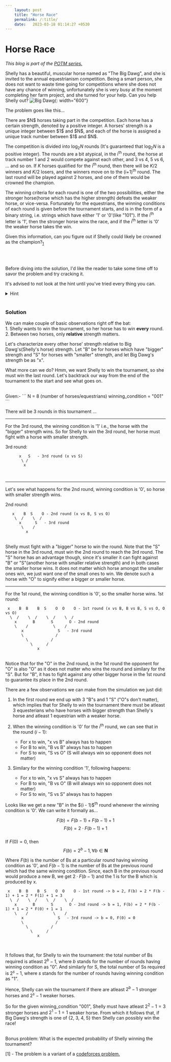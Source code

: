 ```yaml
---
    layout: post
    title: "Horse Race"
    permalink: /:title/
    date:   2023-03-18 01:14:27 +0530
---
```

<h1> Horse Race </h1>
<i>This blog is part of the <a href="{% post_url 2022-06-25-problem-of-the-month%}">POTM series.</a></i>

Shelly has a beautiful, muscular horse named as "The Big Dawg", and she is invited to the annual equestrianism competition. Being a smart person, she does not want to waste time going for competitions where she does not have any chance of winning, unfortunately she is very busy at the moment completing her farm project, and she turned for your help. Can you help Shelly out?
![Big Dawg](/assets/horse.jpeg){: width="600"}

The problem goes like this...


<p>
There are $N$ horses taking part in the competition. Each horse has a certain strength, denoted by a positive integer. A horses' strength is a unique integer between $1$ and $N$, and each of the horse is assigned a unique track number between $1$ and $N$. 

The competition is divided into $\log_2 N$ rounds (It's guaranteed that $\log_2 N$ is a positive integer). 
The rounds are a bit atypical, in the i<sup>th</sup> round, the horse at track number $1$ and $2$ would compete against each other, and $3$ vs $4$, $5$ vs $6$, ... and so on.
If $K$ horses qualified for the i<sup>th</sup> round, then there will be $K / 2$ winners and $K / 2$ losers, and the winners move on to the (i+1)<sup>th</sup> round. The last round will be played against 2 horses, and one of them would be crowned the champion. 

The winning criteria for each round is one of the two possibilities, either the stronger horse(horse which has the higher strength) defeats the weaker horse, or vice-versa.
Fortunately for the equestrians, the winning conditions of each round is given before the tournament starts, and is in the form of a binary string, i.e. strings which have either '1' or '0'(like "101"). If the i<sup>th</sup> letter is '1', then the stronger horse wins the race, and if the i<sup>th</sup> letter is '0' the weaker horse takes the win.

Given this information, can you figure out if Shelly could likely be crowned as the champion?<sub><a href="#1">1</a></sub>

</p>

<br>
<br>

Before diving into the solution, I'd like the reader to take some time off to savor the problem and try cracking it.
<p>
It's advised to not look at the hint until you've tried every thing you can.
<details> 
 <summary> Hint </summary>
Shelly wants to win the tournament that means she has to win the last round. Try backtracking from the last round to the first round.
</details>
<!-- TODO: hints? -->
<br>
<h3> Solution </h3>
We can make couple of basic observations right off the bat: <br>
<!-- Since Shelly needs to win the tournment We can make some observations: <br> -->
1. Shelly wants to win the tournament, so her horse has to win <b>every</b> round. <br>
2. Between two horses, only <b>relative</b> strength matters.
</p>

Let's characterize every other horse' strength relative to Big Dawg's(Shelly's horse) strength. Let "B" be for horses which have "bigger" strength and "S" for horses with "smaller" strength, and let Big Dawg's strength be as "x".

What more can we do? Hmm, we want Shelly to win the tournament, so she must win the last round. Let's backtrack our way from the end of the tournament to the start and see what goes on.

<br>
Given:-
```
N = 8 (number of horses/equestrians)
winning_condition = "001"
```
<br>

There will be 3 rounds in this tournament ...

--------------------------------
For the 3rd round, the winning condition is '1' i.e., the horse with the "bigger" strength wins.
So for Shelly to win the 3rd round, her horse must fight with a horse with smaller strength.

3rd round: 
<br>
```
      x   S   - 3rd round (x vs S)
       \ /
        x
```

<br>

--------------------------------
Let's see what happens for the 2nd round, winning condition is '0', so horse with smaller strength wins.

2nd round:
<br>

```
   x    B  S    O - 2nd round (x vs B, S vs O)
    \  /    \  / 
      x      S   - 3rd round
       \    /
         x
```
<br>
Shelly must fight with a "bigger" horse to win the round. 
Note that the "S" horse in the 3rd round, must win the 2nd round to reach the 3rd round. The "S" horse has an advantage though, since it's smaller it can fight against "B" or "S"(another horse with smaller relative strength) and in both cases the smaller horse wins. It does not matter which horse amongst the smaller ones win, we just want one of the small ones to win. We denote such a horse with "O" to signify either a bigger or smaller horse.

--------------------------------
For the 1st round, the winning condition is '0', so the smaller horse wins.
1st round:
<br>
```
 x    B  B    B  S    O  O    O - 1st round (x vs B, B vs B, S vs O, O vs O)
  \  /    \  /    \  /    \  /
    x       B       S       O - 2nd round
    \    /           \    / 
       x               S   - 3rd round
       \              /
         \          /
           \      /
              x
```
<br>
Notice that for the "O" in the 2nd round, in the 1st round the opponent for "O" is also "O" as it does not matter who wins the round and similary for the "S". But for "B", it has to fight against any other bigger horse in the 1st round to guarantee its place in the 2nd round.

<p>
There are a few observations we can make from the simulation we just did:

1. In the first round we end up with 3 "B"s and 1 "S" ("O"s don't matter), which implies that for Shelly to win the tournament there must be atleast 3 equesterians who have horses with bigger strength than Shelly's horse and atleast 1 equestrian with a weaker horse. <br>

2. When the winning condition is '0' for the $i$<sup>th</sup> round, we can see that in the round $(i - 1)$: <br>
    - For x to win, "x vs B" always has to happen
    - For B to win, "B vs B" always has to happen 
    - For S to win, "S vs O" 
       (S will always win so opponent does not matter)

3. Similary for the winning condition '1', following happens:
    - For x to win, "x vs S" always has to happen
    - For B to win, "B vs O" 
       (B will always win so opponent does not matter)
    - For S to win, "S vs S" always has to happen 
</p>
Looks like we get a new "B" in the $(i - 1)$<sup>th</sup> round whenever the winning condition is '0'.
We can write it formally as...

$$
    F(b) = F(b - 1) + F(b - 1) + 1 
$$
$$
    F(b) = 2 \cdot F(b - 1) + 1
$$
<br>
If $F(0) = 0$, then
$$
    F(b) = 2^b - 1, \forall b \in \mathbf{N}
$$

Where $F(b)$ is the number of Bs at a particular round having winning condition as '0', and $F(b - 1)$ is the number of Bs at the previous round which had the same winning condition. 
Since, each B in the previous round would produce a new B, we get $2\cdot F(b - 1)$ and the 1 is for the B which is produced by x.
<br>
```
 x    B  B    B  S    O  O    O - 1st round -> b = 2, F(b) = 2 * F(b - 1) + 1 = 2 * F(1) + 1 = 3
  \  /    \  /    \  /    \  /
    x       B       S       O - 2nd round -> b = 1, F(b) = 2 * F(b - 1) + 1 = 2 * F(0) + 1 = 1
    \    /           \    / 
       x               S   - 3rd round -> b = 0, F(0) = 0
       \              /
         \          /
           \      /
              x
```
<br>

It follows that, for Shelly to win the tournament: the total number of Bs required is atleast $2^b - 1$, where $b$ stands for the number of rounds having winning condition as "0".
And similarly for S, the total number of Ss required is $2^s - 1$, where $s$ stands for the number of rounds having winning condition as "1".

Hence, Shelly can win the tournament if there are atleast $2^b - 1$ stronger horses and $2^s - 1$ weaker horses.

So for the given winning_condition "001", Shelly must have atleast $2^2 - 1 = 3$ stronger horses and $2^1 - 1 = 1$ weaker horse. 
From which it follows that, if Big Dawg's strength is one of {2, 3, 4, 5} then Shelly can possibly win the race!

<br>
Bonus problem: What is the expected probability of Shelly winning the tournament?

    
<p id="1">
[1] - The problem is a variant of a <a
href="https://codeforces.com/problemset/problem/1767/D">codeforces problem.</a>
</p>
